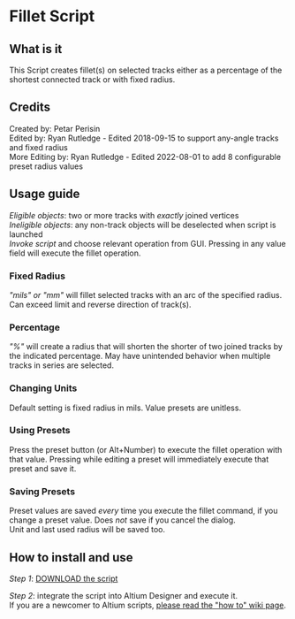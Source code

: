 # Fillet Script

## What is it
This Script creates fillet(s) on selected tracks either as a percentage of the shortest connected track or with fixed radius.


## Credits
Created by: Petar Perisin\
Edited by: Ryan Rutledge - Edited 2018-09-15 to support any-angle tracks and fixed radius\
More Editing by: Ryan Rutledge - Edited 2022-08-01 to add 8 configurable preset radius values


## Usage guide
_Eligible objects_: two or more tracks with _exactly_ joined vertices\
_Ineligible objects_: any non-track objects will be deselected when script is launched\
_Invoke script_ and choose relevant operation from GUI. Pressing <Enter> in any value field will execute the fillet operation.
### Fixed Radius
_"mils" or "mm"_ will fillet selected tracks with an arc of the specified radius. Can exceed limit and reverse direction of track(s).
### Percentage
_"%"_ will create a radius that will shorten the shorter of two joined tracks by the indicated percentage. May have unintended behavior when multiple tracks in series are selected.
### Changing Units
Default setting is fixed radius in mils. Value presets are unitless.
### Using Presets
Press the preset button (or Alt+Number) to execute the fillet operation with that value. Pressing <Enter> while editing a preset will immediately execute that preset and save it.
### Saving Presets
Preset values are saved _every_ time you execute the fillet command, if you change a preset value. Does _not_ save if you cancel the dialog.\
Unit and last used radius will be saved too.


## How to install and use
_Step 1_: [DOWNLOAD the script](https://minhaskamal.github.io/DownGit/#/home?url=https://github.com/Altium-Designer-addons/scripts-libraries/tree/master/Scripts%20-%20PCB/Fillet)

_Step 2_: integrate the script into Altium Designer and execute it.\
If you are a newcomer to Altium scripts, [please read the "how to" wiki page](https://github.com/Altium-Designer-addons/scripts-libraries/wiki/HowTo_execute_scripts).
